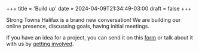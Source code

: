 +++
title = 'Build up'
date = 2024-04-09T21:34:49-03:00
draft = false
+++

Strong Towns Halifax is a brand new conversation! We are building our online presence, discussing goals, having initial meetings.

If you have an idea for a project, you can send it on this [form](https://forms.gle/vR24HJ77LoeJ4TAv5) or talk about it with us by [getting involved](/join).

